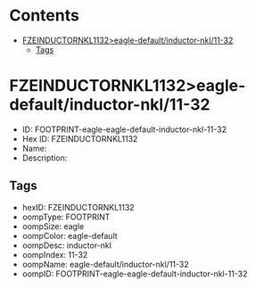 



Contents
========

* [FZEINDUCTORNKL1132>eagle-default/inductor-nkl/11-32](#fzeinductornkl1132eagle-defaultinductor-nkl11-32)
	* [Tags](#tags)

# FZEINDUCTORNKL1132>eagle-default/inductor-nkl/11-32

- ID: FOOTPRINT-eagle-eagle-default-inductor-nkl-11-32
- Hex ID: FZEINDUCTORNKL1132
- Name: 
- Description: 

## Tags

- hexID: FZEINDUCTORNKL1132
- oompType: FOOTPRINT
- oompSize: eagle
- oompColor: eagle-default
- oompDesc: inductor-nkl
- oompIndex: 11-32
- oompName: eagle-default/inductor-nkl/11-32
- oompID: FOOTPRINT-eagle-eagle-default-inductor-nkl-11-32

